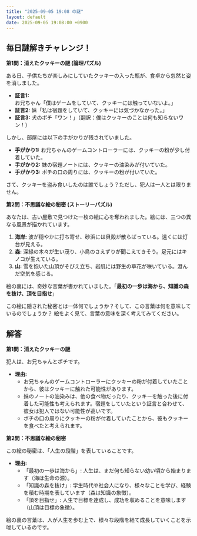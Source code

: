 ```yaml
---
title: "2025-09-05 19:08 の謎"
layout: default
date: 2025-09-05 19:08:00 +0900
---
```

## 毎日謎解きチャレンジ！

**第1問：消えたクッキーの謎 (論理パズル)**

ある日、子供たちが楽しみにしていたクッキーの入った瓶が、食卓から忽然と姿を消しました。

*   **証言1:** お兄ちゃん「僕はゲームをしていて、クッキーには触っていないよ。」
*   **証言2:** 妹「私は宿題をしていて、クッキーには気づかなかった。」
*   **証言3:** 犬のポチ「ワン！」（翻訳：僕はクッキーのことは何も知らないワン！）

しかし、部屋には以下の手がかりが残されていました。

*   **手がかり1:** お兄ちゃんのゲームコントローラーには、クッキーの粉が少し付着していた。
*   **手がかり2:** 妹の宿題ノートには、クッキーの油染みが付いていた。
*   **手がかり3:** ポチの口の周りには、クッキーの粉が付いていた。

さて、クッキーを盗み食いしたのは誰でしょう？ただし、犯人は一人とは限りません。

**第2問：不思議な絵の秘密 (ストーリーパズル)**

あなたは、古い屋敷で見つけた一枚の絵に心を奪われました。絵には、三つの異なる風景が描かれています。

1.  **海岸:** 波が穏やかに打ち寄せ、砂浜には貝殻が散らばっている。遠くには灯台が見える。
2.  **森:** 深緑の木々が生い茂り、小鳥のさえずりが聞こえてきそう。足元にはキノコが生えている。
3.  **山:** 雪を抱いた山頂がそびえ立ち、岩肌には野生の草花が咲いている。澄んだ空気を感じる。

絵の裏には、奇妙な言葉が書かれていました。「**最初の一歩は海から、知識の森を抜け、頂を目指せ**」

この絵に隠された秘密とは一体何でしょうか？そして、この言葉は何を意味しているのでしょうか？
絵をよく見て、言葉の意味を深く考えてみてください。

## 解答

**第1問：消えたクッキーの謎**

犯人は、お兄ちゃんとポチです。

*   **理由:**
    *   お兄ちゃんのゲームコントローラーにクッキーの粉が付着していたことから、彼はクッキーに触れた可能性があります。
    *   妹のノートの油染みは、他の食べ物だったり、クッキーを触った後に付着した可能性も考えられます。宿題をしていたという証言と合わせて、彼女は犯人ではない可能性が高いです。
    *   ポチの口の周りにクッキーの粉が付着していたことから、彼もクッキーを食べたと考えられます。

**第2問：不思議な絵の秘密**

この絵の秘密は、「人生の段階」を表していることです。

*   **理由:**
    *   「最初の一歩は海から」: 人生は、まだ何も知らない幼い頃から始まります（海は生命の源）。
    *   「知識の森を抜け」: 学生時代や社会人になり、様々なことを学び、経験を積む時期を表しています（森は知識の象徴）。
    *   「頂を目指せ」: 人生で目標を達成し、成功を収めることを意味します（山頂は目標の象徴）。

絵の裏の言葉は、人が人生を歩む上で、様々な段階を経て成長していくことを示唆しているのです。
